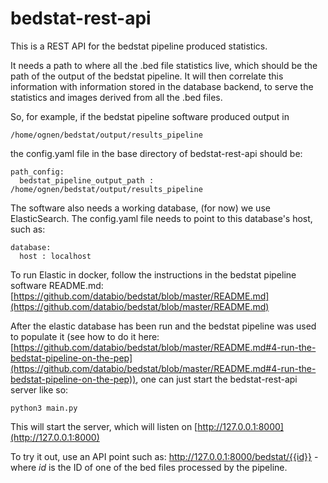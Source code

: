 # bedstat-rest-api

This is a REST API for the bedstat pipeline produced statistics.

It needs a path to where all the .bed file statistics live, which should be the path of the output of the bedstat pipeline. It will then correlate this information with information stored in the database backend, to serve the statistics and images derived from all the .bed files.

So, for example, if the bedstat pipeline software produced output in

```
/home/ognen/bedstat/output/results_pipeline
```

the config.yaml file in the base directory of bedstat-rest-api should be:

```
path_config:
  bedstat_pipeline_output_path : /home/ognen/bedstat/output/results_pipeline
```

The software also needs a working database, (for now) we use ElasticSearch. The config.yaml file needs to point to this database's host, such as:

```
database:
  host : localhost
```

To run Elastic in docker, follow the instructions in the bedstat pipeline software README.md: [https://github.com/databio/bedstat/blob/master/README.md](https://github.com/databio/bedstat/blob/master/README.md)

After the elastic database has been run and the bedstat pipeline was used to populate it (see how to do it here: [https://github.com/databio/bedstat/blob/master/README.md#4-run-the-bedstat-pipeline-on-the-pep](https://github.com/databio/bedstat/blob/master/README.md#4-run-the-bedstat-pipeline-on-the-pep)), one can just start the bedstat-rest-api server like so:

```
python3 main.py
```

This will start the server, which will listen on [http://127.0.0.1:8000](http://127.0.0.1:8000)

To try it out, use an API point such as: http://127.0.0.1:8000/bedstat/{{id}} - where *id* is the ID of one of the bed files processed by the pipeline.
